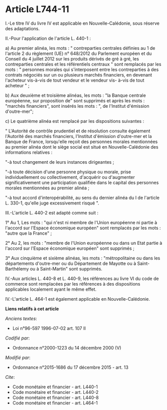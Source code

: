 # Article L744-11

I.-Le titre IV du livre IV est applicable en Nouvelle-Calédonie, sous réserve des adaptations. 

II.-Pour l'application de l'article L. 440-1 : 

a) Au premier alinéa, les mots : " contreparties centrales définies au 1 de l'article 2 du règlement (UE) n° 648/2012 du
Parlement européen et du Conseil du 4 juillet 2012 sur les produits dérivés de gré à gré, les contreparties centrales et les
référentiels centraux " sont remplacés par les mots : " personnes morales qui s'interposent entre les contreparties à des
contrats négociés sur un ou plusieurs marchés financiers, en devenant l'acheteur vis-à-vis de tout vendeur et le vendeur vis-
à-vis de tout acheteur " ; 

b) Aux deuxième et troisième alinéas, les mots : "la Banque centrale européenne, sur proposition de" sont supprimés et après
les mots : "marchés financiers", sont insérés les mots : ", de l'Institut d'émission d'outre-mer"; 

c) Le quatrième alinéa est remplacé par les dispositions suivantes : 

" L'Autorité de contrôle prudentiel et de résolution consulte également l'Autorité des marchés financiers, l'Institut
d'émission d'outre-mer et la Banque de France, lorsqu'elle reçoit des personnes morales mentionnées au premier alinéa dont le
siège social est situé en Nouvelle-Calédonie des informations relatives : 

"-à tout changement de leurs instances dirigeantes ; 

"-à toute décision d'une personne physique ou morale, prise individuellement ou collectivement, d'acquérir ou d'augmenter
significativement une participation qualifiée dans le capital des personnes morales mentionnées au premier alinéa ; 

"-à tout accord d'interopérabilité, au sens du dernier alinéa du I de l'article L. 330-1, qu'elle juge excessivement risqué
". 

III.-L'article L. 440-2 est adapté comme suit : 

1° Au 1, Les mots : "qui n'est ni membre de l'Union européenne ni partie à l'accord sur l'Espace économique européen" sont
remplacés par les mots : "autre que la France" ; 

2° Au 2, les mots : "membre de l'Union européenne ou dans un Etat partie à l'accord sur l'Espace économique européen" sont
supprimés ; 

3° Aux cinquième et sixième alinéas, les mots : "métropolitaine ou dans les départements d'outre-mer ou du Département de
Mayotte ou à Saint-Barthélemy ou à Saint-Martin" sont supprimés. 

IV.-Aux articles L. 440-8 et L. 440-9, les références au livre VI du code de commerce sont remplacées par les références à
des dispositions applicables localement ayant le même effet. 

IV.-L'article L. 464-1 est également applicable en Nouvelle-Calédonie.

**Liens relatifs à cet article**

_Anciens textes_:

  - Loi n°96-597 1996-07-02 art. 107 II

_Codifié par_:

  - Ordonnance n°2000-1223 du 14 décembre 2000 (V)

_Modifié par_:

  - Ordonnance n°2015-1686 du 17 décembre 2015 - art. 13

_Cite_:

  - Code monétaire et financier - art. L440-1
  - Code monétaire et financier - art. L440-2
  - Code monétaire et financier - art. L440-8
  - Code monétaire et financier - art. L464-1
